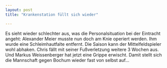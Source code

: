 ```yaml
---
layout: post
title: "Krankenstation füllt sich wieder"

---
```


Es sieht wieder schlechter aus, was die Personalsituation bei der Eintracht angeht: Alexander Meier musste nun doch am Knie operiert werden. Ihm wurde eine Schleimhautfalte entfernt. Die Saison kann der Mittelfeldspieler wohl abhaken. Chris fällt mit seiner Fußverletzung weitere 3 Wochen aus. Und Markus Weissenberger hat jetzt eine Grippe erwischt. Damit stellt sich die Mannschaft gegen Bochum wieder fast von selbst auf...


